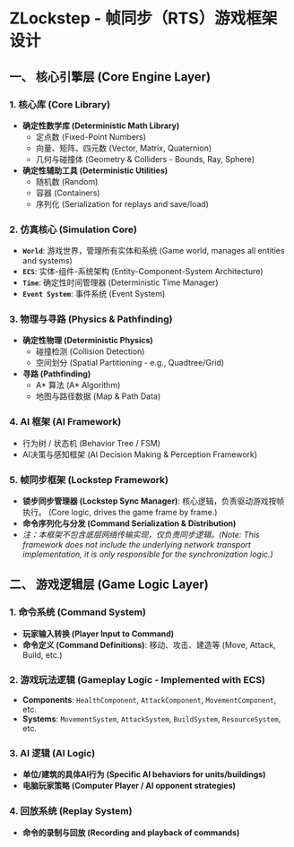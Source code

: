 # ZLockstep - 帧同步（RTS）游戏框架设计

## 一、 核心引擎层 (Core Engine Layer)

### 1. 核心库 (Core Library)
- **确定性数学库 (Deterministic Math Library)**
  - 定点数 (Fixed-Point Numbers)
  - 向量、矩阵、四元数 (Vector, Matrix, Quaternion)
  - 几何与碰撞体 (Geometry & Colliders - Bounds, Ray, Sphere)
- **确定性辅助工具 (Deterministic Utilities)**
  - 随机数 (Random)
  - 容器 (Containers)
  - 序列化 (Serialization for replays and save/load)

### 2. 仿真核心 (Simulation Core)
- **`World`**: 游戏世界，管理所有实体和系统 (Game world, manages all entities and systems)
- **`ECS`**: 实体-组件-系统架构 (Entity-Component-System Architecture)
- **`Time`**: 确定性时间管理器 (Deterministic Time Manager)
- **`Event System`**: 事件系统 (Event System)

### 3. 物理与寻路 (Physics & Pathfinding)
- **确定性物理 (Deterministic Physics)**
  - 碰撞检测 (Collision Detection)
  - 空间划分 (Spatial Partitioning - e.g., Quadtree/Grid)
- **寻路 (Pathfinding)**
  - A* 算法 (A* Algorithm)
  - 地图与路径数据 (Map & Path Data)

### 4. AI 框架 (AI Framework)
- 行为树 / 状态机 (Behavior Tree / FSM)
- AI决策与感知框架 (AI Decision Making & Perception Framework)

### 5. 帧同步框架 (Lockstep Framework)
- **锁步同步管理器 (Lockstep Sync Manager)**: 核心逻辑，负责驱动游戏按帧执行。 (Core logic, drives the game frame by frame.)
- **命令序列化与分发 (Command Serialization & Distribution)**
- *注：本框架不包含底层网络传输实现，仅负责同步逻辑。(Note: This framework does not include the underlying network transport implementation, it is only responsible for the synchronization logic.)*


## 二、 游戏逻辑层 (Game Logic Layer)

### 1. 命令系统 (Command System)
- **玩家输入转换 (Player Input to Command)**
- **命令定义 (Command Definitions)**: 移动、攻击、建造等 (Move, Attack, Build, etc.)

### 2. 游戏玩法逻辑 (Gameplay Logic - Implemented with ECS)
- **Components**: `HealthComponent`, `AttackComponent`, `MovementComponent`, etc.
- **Systems**: `MovementSystem`, `AttackSystem`, `BuildSystem`, `ResourceSystem`, etc.

### 3. AI 逻辑 (AI Logic)
- **单位/建筑的具体AI行为 (Specific AI behaviors for units/buildings)**
- **电脑玩家策略 (Computer Player / AI opponent strategies)**

### 4. 回放系统 (Replay System)
- **命令的录制与回放 (Recording and playback of commands)**
